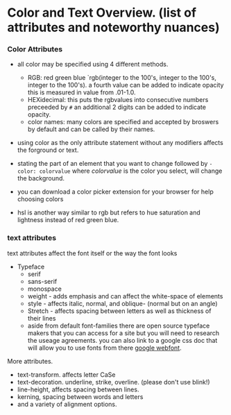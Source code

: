 # Color and Text Overview. (list of attributes and noteworthy nuances)

### Color Attributes

- all color may be specified using 4 different methods. 
  - RGB: red green blue `rgb(integer to the 100's, integer to the 100's, integer to the 100's). a fourth value can be added to indicate opacity this is measured in value from .01-1.0. 
  - HEXidecimal: this puts the rgbvalues into consecutive numbers preceeded by `#` an additional 2 digits can be added to indicate opacity. 
  - color names: many colors are specified and accepted by broswers by default and can be called by their names. 

- using color as the only attribute statement without any modifiers affects the forground or text. 
- stating the part of an element that you want to change followed by ` -color: colorvalue ` where *colorvalue* is the color you select, will change the background. 
- you can download a color picker extension for your browser for help choosing colors
- hsl is another way similar to rgb but refers to hue saturation and lightness instead of red green blue. 
### text attributes

text attributes affect the font itself or the way the font looks


  - Typeface
    - serif
    - sans-serif
    - monospace
    - weight - adds emphasis and can affect the white-space of elements
    - style - affects italic, normal, and oblique- (normal but on an angle)
    - Stretch - affects spacing between letters as well as thickness of their lines
    - aside from default font-families there are open source typeface makers that you can access for a site but you will need to research the useage agreements. you can also link to a google css doc that will allow you to use fonts from there [google webfont](www.google.com/webfonts).


More attributes. 
- text-transform. affects letter CaSe 
- text-decoration. underline, strike, overline. (please don't use blink!)
- line-height, affects spacing between lines.
- kerning, spacing between words and letters
- and a variety of alignment options. 